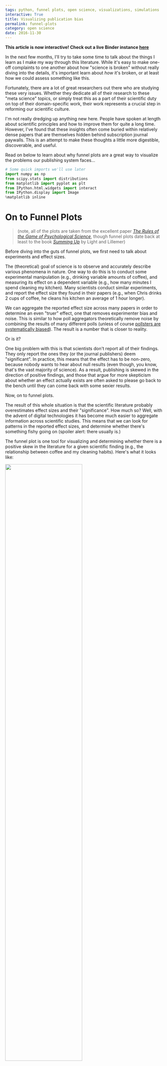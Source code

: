 ```yaml
---
tags: python, funnel plots, open science, visualizations, simulations
interactive: True
title: Visualizing publication bias
permalink: funnel-plots
category: open science
date: 2016-11-30
---
```

**This article is now interactive! Check out a live Binder instance [here](http://mybinder.org/repo/choldgraf/choldgraf.github.io/notebooks/notebooks/2016_11_30-funnel_plots.ipynb)**

In the next few months, I'll try to take some time to talk about the things I learn as I make my way through this literature. While it's easy to make one-off complaints to one another about how "science is broken" without really diving into the details, it's important learn about *how* it's broken, or at least how we could assess something like this.

Fortunately, there are a lot of great researchers out there who are studying these very issues. Whether they dedicate all of their research to these "meta science" topics, or simply treat this as a part of their scientific duty on top of their domain-specific work, their work represents a crucial step in reforming our scientific culture.

I'm not really dredging up anything new here. People have spoken at length about scientific principles and how to improve them for quite a long time. However, I've found that these insights often come buried within relatively dense papers that are themselves hidden behind subscription journal paywalls. This is an attempt to make these thoughts a little more digestible, discoverable, and useful.

Read on below to learn about why funnel plots are a great way to visualize the problems our publishing system faces...


```python
# Some quick imports we'll use later
import numpy as np
from scipy.stats import distributions
from matplotlib import pyplot as plt
from IPython.html.widgets import interact
from IPython.display import Image
%matplotlib inline
```

# On to Funnel Plots
> (note, all of the plots are taken from the excellent paper *[The Rules of the Game of Psychological Science](http://pps.sagepub.com/content/7/6/543.full)*, though funnel plots date back at least to the book *[Summing Up](http://www.hup.harvard.edu/catalog.php?isbn=9780674854314)* by Light and Lillemer)

Before diving into the guts of funnel plots, we first need to talk about experiments and effect sizes.

The (theoretical) goal of science is to observe and accurately describe various phenomena in nature. One way to do this is to conduct some experimental manipulation (e.g., drinking variable amounts of coffee), and measuring its effect on a dependent variable (e.g., how many minutes I spend cleaning my kitchen). Many scientists conduct similar experiments, and report the effect size they found in their papers (e.g., when Chris drinks 2 cups of coffee, he cleans his kitchen an average of 1 hour longer).

We can aggregate the reported effect size across many papers in order to determine an even "truer" effect, one that removes experimenter bias and noise. This is similar to how poll aggregators theoretically remove noise by combining the results of many different polls (unless of course [pollsters are systematically biased](http://fivethirtyeight.com/features/the-polls-missed-trump-we-asked-pollsters-why/)). The result is a number that is closer to reality.

Or is it?

One big problem with this is that scientists don't report all of their findings. They only report the ones they (or the journal publishers) deem "significant". In practice, this means that the effect has to be non-zero, because nobody wants to hear about null results (even though, you know, that's the vast majority of science). As a result, publishing is skewed in the direction of positive findings, and those that argue for more skepticism about whether an effect actually exists are often asked to please go back to the bench until they can come back with some sexier results.

Now, on to funnel plots.

The result of this whole situation is that the scientific literature probably overestimates effect sizes and their "significance". How much so? Well, with the advent of digital technologies it has become much easier to aggregate information across scientific studies. This means that we can look for patterns in the reported effect sizes, and determine whether there's something fishy going on (spoiler alert: there usually is.)

The funnel plot is one tool for visualizing and determining whether there is a positive skew in the literature for a given scientific finding (e.g., the relationship between coffee and my cleaning habits). Here's what it looks like:

<img src='{{ base.url }}/images/2016/funnel_plots/funnel_plot_no_dists.png' style="width:70%" />

It's a bit busy, but the underlying ideas here are pretty simple.

* The x-axis is the size of an effect (here it's correlation but it could be any other statistic). 0 in the middle representing "no effect" and the extremes on either end representing the maximum possible effect for correlation values (in this case).
* The right y-axis is the statistical power of the study. That is, the likelihood of concluding that an effect is "significantly" different from 0. As power increases and for a fixed effect size, it becomes more likely that we conclude significance.
* This is related to the left y-axis, which is the inverse of the sample size. AKA, smaller samples -> higher standard error -> less power -> smaller y-values. Larger samples -> lower standard error -> more power -> higher y-values.
* Finally, the shaded region tells us combinations of effect sizes / sample sizes that would be deemed "significant" (and publishable). If we assume a (two-sided) p-value threshold of .05, the area in white wouldn't make it into literature, while the area in grey would.

A funnel plot visually shows that as our sample size goes down, our statistical power also goes down. This means that with smaller sample sizes, we need a larger effect in order to conclude that our results are significant (and get them into *Nature*). Seems reasonable, so where's the problem?

The issue lies in the aforementioned positive effect bias in scientific publishing. Because null effects won't ever make it into the literature, the effect size we aggregate across papers will only draw from those that fall outside of the white inner region.

<img src='{{ base.url }}/images/2016/funnel_plots/funnel_plot_pub_no_pub.png' style="width:70%" />

This is a problem because the whole point of science is to estimate the "true" underlying distribution of an effect, as opposed to merely determining whether it is "different from zero". So, let's show the "true" and "reported" distributions at the top and see what happens.

<img src='{{ base.url }}/images/2016/funnel_plots/funnel_plot.png' style="width:70%" />

On the top of the funnel plot we can see the two distributions at play. In green is the "null" distribution, meaning the set of results we'd expect to see if there was really no statistical effect. Now we have more explanation for the white region of non-significance in the middle. As we have smaller sample sizes (lower y-values), the noise increases, and we'd expect more variability under the null distribution. This is why we need a really large effect size to conclude that there's really something going on.

Now look at the "alternative" hypothesis in red. This is the "experimental" distribution of this statistic, as determined from the results combined across many studies that estimate this effect. From these results, it looks like it is quite different from the "null" distribution. Hooray, science has found an effect!

But wait a second, there's something funny about these results. Notice how the datapoints (the effect sizes in reported studies) seem to follow the boundary between the white and the grey regions? Also note that they don't look symmetric around the mean of the "experimental" distribution. That's positive publication bias in action.

The reason that data points follow the boundary between white / grey isn't because that's the "truth", but because our publishing system and scientific incentives suppress findings that lie in the white region. It doesn't mean these data points don't exist, they just lie in the filing cabinets of labs all of the world who aren't able to publish results that aren't significant. As a result, we get a skewed idea of what the true effect size is.

There's another problem with this plot. As we've noted, small sample sizes means that you can only write papers with really large effect sizes. Seems reasonable, but if you can't report non-significant results, it means that studies with a smaller N are the most likely to throw off our belief about the true effect size.

## Getting our hands dirty with some code
But this is all very theoretical...to show how this works, we'll investigate funnel plots with a quick simulation to drive the point home.

We'll simulate 10,000 studies, each with an N ranging from 2 to 50. We'll ignore all of the "questionable scientific practices" that the article mentions, and only focus on the problem of not reporting scientific results. Let's see what happens:

**Note: you can skip reading the code below if you like, as it just defines some functions that will be useful, but feel free to dig into the code if you like**


```python
# Helper functions to simulate experiments.
def simulate_data(effect, variance, n):
    """Simulate a population of data. We'll sample from this in each study.
    Note that we're drawing from a normal distribution."""
    data = np.sqrt(true_variance) * np.random.randn(int(n))
    data += effect
    return data

def simulate_experiments(data, n_min=10, n_max=50, prefer_low_n=False,
                         n_simulations=100):
    """Randomly simulates data collection and analyses of many experiments.

    On each iteration, it chooses a random sample from data, calculates the
    mean of that sample, as well as a p-value associated with that mean's
    difference from 0.

    data : the full population dataset
    n_min : the minimum sample size for each study.
    n_max : the maximum sample size for each study.
    prefer_low_n : whether lower sample sizes are preferred.
    """
    effects = np.zeros(n_simulations)
    n = np.zeros(n_simulations)
    p = np.zeros(n_simulations)
    for ii in range(n_simulations):
        # Take a random sample from the population
        if prefer_low_n is False:
            n_sample = np.random.randint(n_min, n_max, 1)[0]
        else:
            probabilities = np.logspace(5, 1, n_max - n_min)
            probabilities /= np.sum(probabilities)
            n_sample = np.random.choice(range(n_min, n_max),
                                        p=probabilities)
        ixs_sample = random_indices[ii][:n_sample]
        i_data = data[ixs_sample]
        effects[ii] = np.mean(i_data)
        n[ii] = n_sample
        p[ii] = calculate_stat(np.mean(i_data), np.std(i_data), n_sample)
    return effects, n, p

def calculate_stat(mean, std, n, h0=0):
    """Calculate a p-value using a t-test.

    Note that this probably *isn't* the right test to run with data that
    is bounded on either side (in this case, -1 and 1). However, luckily
    this is not a statistics tutorial so I'm just going to be blissfully
    ignorant of this.
    """
    t = (mean - h0) / (std / np.sqrt(n))
    p = distributions.t.pdf(t, n-1)
    return p


def plot_funnel_plot(effects, sample_sizes,
                     effects_reported, sample_sizes_reported,
                     p_effects_reported):
    """Creates a funnel plot using a 'full' set of effects, corresponding
    to the effects we'd report if all results were published, regardless of
    their 'significance', as well as a 'reported' set of effects which made
    it through peer review"""
    # Create a figure w/ 2 axes
    fig = plt.figure(figsize=(5, 5))
    axdist = plt.subplot2grid((4, 4), (0, 0), 1, 4)
    axmesh = plt.subplot2grid((4, 4), (1, 0), 3, 4)

    # Calculate relevant stats
    mn_full = effects.mean()
    std_full = effects.std()
    mn_pub = effects_reported.mean()
    std_pub = effects_reported.std()

    mn_diff = np.abs(mn_full - mn_pub)
    std_diff = np.abs(std_full - std_pub)

    # First axis is a histogram of the distribution for true/experimental effects
    bins = np.arange(-2, 2, .1)
    _ = axdist.hist(effects, color='k', histtype='stepfilled',
                    normed=True, bins=bins)
    _ = axdist.hlines(4.5, mn_full - std_full, mn_full + std_full,
                      color='.3', lw=2)
    _ = axdist.hist(effects_reported, color='r', histtype='step', lw=2,
                    normed=True, bins=bins)
    _ = axdist.hlines(4.0, mn_pub - std_pub, mn_pub + std_pub,
                      color='r', lw=2)
    axdist.set_ylim([0, 5])
    axdist.set_title('Distribution of effects\nError in mean: {:.3f}'
                     '\nError in std: {:.3f}'.format(mn_diff, std_diff))
    axdist.set_axis_off()

    # Now make the funnel plot
    sig = pvals < .05
    mesh = axmesh.contour(combinations[0], combinations[1], sig, cmap=plt.cm.Greys,
                          vmin=0, vmax=3, rasterized=True)

    inv_p_effects = 1 - p_effects_reported
    axmesh.scatter(effects, sample_sizes,
                   s=100, c='k', alpha=.1)
    axmesh.scatter(effects_reported, sample_sizes_reported,
                   s=100, c=inv_p_effects,
                   vmin=.95, vmax=1., cmap=plt.cm.viridis)
    axmesh.axis('tight')
    axmesh.set_xlabel('Effect Size')
    axmesh.set_ylabel('Sample Size (or statisical power)')

    _ = plt.setp(axdist, xlim=axmesh.get_xlim())
    return fig
```

# Simulating the population
Here we'll create a population of datapoints corresponding to the effect of each person. Experiments are performed by taking a random sample from that population, and calculating the average effect of the sample. For each experiment we'll choose a random number for the sample size as well. That means that we'll get a collection of sample sizes, effect sizes, and p-values. One set for each simulated experiment.


```python
# This is the true value and variance of our variable of interest.
# Remember, it's bounded between -2 and 2
true_value = .5
true_variance = 2

# This creates the contour to show the "significance edge" of the plot
n_simulations = 200
effect_sizes = np.linspace(-2, 2, 1000)
ns = np.arange(2, 100, .1)
combinations = np.meshgrid(effect_sizes, ns)
pvals = calculate_stat(combinations[0], np.sqrt(true_variance),
                       combinations[1])

# How many simulations will we run, and how large is the full population
total_population = 1e5
n_min, n_max = 5, 100

# We'll pre-define these because they take a while
population_indices = np.arange(total_population).astype(int)
random_indices = [np.random.permutation(population_indices)
                  for _ in range(n_simulations)]

# First create our population data
data = simulate_data(true_value, true_variance, total_population)

# Simulate a bunch of random effects, along w/ sample size and p-value for each
effects, n, p = simulate_experiments(data, n_min=n_min, n_max=n_max,
                                     n_simulations=n_simulations)
```


```python
# In this case, the reported and actual effects are the same
_ = plot_funnel_plot(effects, n, effects, n, p)
```


![png](../images/2016/ntbk/2016-11-30-funnel_plots_7_0.png)


In the funnel plot above, each datapoint corresponds to the effect size found in a single study (x-axis), along with its sample size (y-axis).

The contour lines show us the "significance cutoffs".

The distributions at the top show us the effect size distribution for *all* experiments, as well as the distribution for only the *reported* experiments. In this case, those distributions are the same because all of our scientific experiments reported their results. We have an accurate idea of the effect size.

# Simulate the scientific publishing world
Now, let's simulate the scientific publishing process and see what happens. We'll take a relatively generous take on things, and say that studies with a p-value > .05 still have a small chance of being accepted.


```python
# This simulates which datapoints we keep and which we throw out
def simulate_publishing(pvals, null_perc=.01, pos_p_perc=.5, super_p_perc=.9):
    """Given a collection of p-vals, randomly choose ones to accept for
    publication, with the likelihood of acceptance varying with the size
    of the p-value."""
    keep = np.zeros_like(pvals).astype(bool)
    for i, ip in enumerate(pvals):
        flip = np.random.rand()
        if ip > .05:
            this_perc = null_perc
        elif ip > .005 and ip < .05:
            this_perc = pos_p_perc
        else:
            this_perc = super_p_perc
        keep[i] = True if flip < this_perc else False
    return keep

def plot_simulation_results(p_values, mask_reported):
    """A quick way to viz which papers get accepted and which don't"""
    fig, ax = plt.subplots()
    sc = ax.scatter(range(len(p_values)), p_values,
                      c=mask_reported, s=50, cmap=plt.cm.viridis,
                      vmin=0, vmax=1)
    ax.axhline(.05, ls='--')
    _ = plt.setp(ax, ylabel="p-value", xlabel="study number",
                 title='Accepted and rejected studies')
    return ax
```


```python
mask_reported = simulate_publishing(p, null_perc=.1, pos_p_perc=.5,
                                    super_p_perc=.9)
effects_reported = effects[mask_reported]
n_reported = n[mask_reported]
p_reported = p[mask_reported]
_ = plot_funnel_plot(effects, n, effects_reported, n_reported, p_reported)
```


![png](../images/2016/ntbk/2016-11-30-funnel_plots_10_0.png)



```python
plot_simulation_results(p, mask_reported)
```







![png](../images/2016/ntbk/2016-11-30-funnel_plots_11_1.png)


We can already see that we've skewed the distribution of *reported* findings (in red) further to the right. This is because it is less likely for experiments inside the contour lines to be reported in the literature, making us think that the effect size is larger than it really is.

Now, let's take a more cynical look at scientific publishing by reducing the likelihood that studies are published w/o a "significant" result:


```python
mask_reported = simulate_publishing(p, null_perc=0, pos_p_perc=.3,
                                    super_p_perc=.99)
effects_reported = effects[mask_reported]
n_reported = n[mask_reported]
p_reported = p[mask_reported]
_ = plot_funnel_plot(effects, n, effects_reported, n_reported, p_reported)
```


![png](../images/2016/ntbk/2016-11-30-funnel_plots_13_0.png)


It's skewed even further to the right. As you can see, the harder it is to publish null results, the more overconfident we will be in the significance of what's in the literature. As you can probably tell, this is especially problematic for effect sizes lie near the boundary between publishable / non-publishable.

# Adding a low-N bias
As we mentioned above, there's one more factor at play that makes things even worse. Smaller studies take less time and less resources to conduct, and in practice there are *far* more tiny studies than large, highly-powered ones. Let's incorporate that into our data simulation and see how that affects things.


```python
# This simulates data where there is about a 10 times higher chance for a low-n study
effects, n, p = simulate_experiments(data, n_min=n_min, n_max=n_max,
                              prefer_low_n=True)  

mask_reported = simulate_publishing(p, null_perc=0., pos_p_perc=.3,
                                    super_p_perc=.99)
effects_reported = effects[mask_reported]
n_reported = n[mask_reported]
p_reported = p[mask_reported]

_ = plot_funnel_plot(effects, n, effects_reported, n_reported, p_reported)
```


![png](../images/2016/ntbk/2016-11-30-funnel_plots_15_0.png)


It's even worse. As you can see, both of these factors (studies with a low N, not being able to publish null results) give the scientific community an unrealistic idea of the true effect size. Moreover, we haven't even incorporated any experimenter-specific biases, such as defining datapoints that nullify an effect as "outliers", not reporting studies that are significant but in the *opposite* direction of what we'd expect, and collecting more data until they achieve a significant p-value. All of these practices would serve to enhance the positive bias seen above.

In many cases, this might cause us to conclude that there *is* an effect, when in reality there is not. Unfortunately, this often has wide-ranging implications for things like policy decisions, and at the least causes scientists to be ineffective and inefficient at asking questions about the world.

All of this is not to say that science "doesn't work", but it's important to remember that science is about methodology before anything else, and the tools of empiricism and peer review are in constant evolution as we learn more about the pitfalls of our current approach. This is one way to identify these pitfalls, and hopefully in future years the community will adapt in order to avoid them.

# Try it yourself!
If you're curious about how all of these factors (effect size, effect variability, sample size, and publishing practices) interact, here's a quick function to let you play around with each one and determine what the effect would look like in the literature. There are particular circumstances in which these issues are most apparent, and most problematic. See if you can figure out what those circumstances are.


```python
# Create datasets with new effects / variances here
effect = .5
variance = 3
n_population = 1e6
n_simulations = 100
data = simulate_data(effect, variance, n_population)

# We'll pre-define these because they take a while
population_indices = np.arange(len(data)).astype(int)
random_indices = [np.random.permutation(population_indices)
                  for _ in range(n_simulations)]

sample_min = 4
sample_max = 100
prefer_low_n = True
effects, n, p = simulate_experiments(data, n_min=sample_min, n_max=sample_max,
                     prefer_low_n=prefer_low_n, n_simulations=n_simulations)
```


```python
def plot_simulated_data(null_perc=.05, pos_perc=.5, super_p_perc=1.):
    """
    null_perc = Chance of accepting paper w/ a null result (p<.05)
    pos_perc = Chance of accepting a paper w/ a moderate effect size
    super_p_perc = Chance of accepting a paper w/ a big effect size
    """
    mask_reported = simulate_publishing(
        p, null_perc=null_perc, pos_p_perc=pos_perc, super_p_perc=super_p_perc)
    effects_reported = effects[mask_reported]
    n_reported = n[mask_reported]
    p_reported = p[mask_reported]
    plot_funnel_plot(effects, n, effects_reported, n_reported, p_reported)

interact(plot_simulated_data,
         null_perc=[0., 1., .01],
         pos_perc=[0., 1., .01],
         super_p_perc=[0., 1., .01])
```







![png](../images/2016/ntbk/2016-11-30-funnel_plots_19_1.png)

